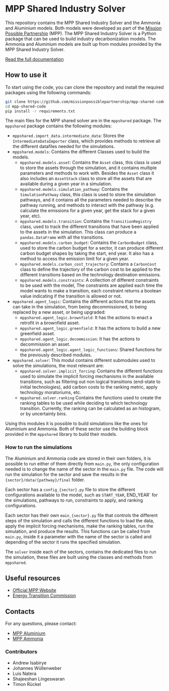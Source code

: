 # MPP Shared Industry Solver

This repository contains the MPP Shared Industry Solver and the Ammonia and Aluminium models. Both models were developed as part of the [Mission Possible Partnership](https://www.missionpossiblepartnership.org) (MPP). The MPP Shared Industry Solver is a Python package that can be used to build industry decarbonization models. The Ammonia and Aluminium models are built up from modules provided by the MPP Shared Industry Solver.

[Read the full documentation](https://app.gitbook.com/o/vfc6mmxMh4Zr7LjKZ5yL/s/UKDdKXTb4UiV0Lp7btFG/)

## How to use it

To start using the code, you can clone the repository and install the required packages using the following commands:

```bash
git clone https://github.com/missionpossiblepartnership/mpp-shared-code.git
cd mpp-shared-code
pip install -r requirements.txt
```

The main files for the MPP shared solver are in the `mppshared` package. The `mppshared` package contains the following modules:

- `mppshared.import_data.intermediate_data`: Stores the `IntermediateDataImporter` class, which provides methods to retrieve all the different datafiles needed for the simulations.
- `mppshared.models`: Contains the different Classes used to build the models.
  - `mppshared.models.asset`: Contains the `Asset` class, this class is used to store the assets through the simulation, and it contains multiple parameters and methods to work with. Besides the `Asset` class it also includes an `AssetStack` class to store all the assets that are available during a given year in a simulation.
  - `mppshared.models.simulation_pathway`: Contains the `SimulationPathway` class, this class is used to store the simulation pathways, and it contains all the parameters needed to describe the pathway running, and methods to interact with the pathway (e.g. calculate the emissions for a given year, get the stack for a given year, etc).
  - `mppshared.models.transition`: Contains the `TransitionRegistry` class, used to track the different transitions that have been applied to the assets in the simulation. This class can produce a `pandas.DataFrame` with all the transitions.
  - `mppshared.models.carbon_budget`: Contains the `CarbonBudget` class, used to store the carbon budget for a sector, it can produce different carbon budget shapes by taking the start, end year. It also has a method to access the emission limit for a given year.
  - `mppshared.models.carbon_cost_trajectory`: Contains a `CarbonCost` class to define the trajectory of the carbon cost to be applied to the different transitions based on the technology destination emissions.
  - `mppshared.models.constraints`: A collection of different constraints to be used with the model, The constraints are applied each time the model wants to make a transition, each constraint returns a boolean value indicating if the transition is allowed or not.
- `mppshared.agent_logic`: Contains the different actions that the assets can take in the simulation, from being decommissioned, to being replaced by a new asset, or being upgraded:
  - `mppshared.agent_logic.brownfield`: It has the actions to enact a retrofit in a brownfield asset.
  - `mppshared.agent_logic.greenfield`: It has the actions to build a new greenfield asset.
  - `mppshared.agent_logic.decommission`: It has the actions to decommission an asset.
  - `mppshared.agent_logic.agent_logic_functions`: Shared functions for the previously described modules.
- `mppshared.solver`: This modul contains different submodules used to solve the simulations, the most relevant are:
  - `mppshared.solver.implicit_forcing`: Contains the different functions used to simulate the implicit forcing mechanisms in the available transitions, such as filtering out non logical transitions (end-state to initial technologies), add carbon costs to the ranking metric, apply technology moratoriums, etc.
  - `mppshared.solver.ranking` Contains the functions used to create the ranking tables to be used while deciding to which technology transition. Currently, the ranking can be calculated as an histogram, or by uncertainty bins.

Using this modules it is possible to build simulations like the ones for Aluminium and Ammonia. Both of these sector use the building block provided in the `mppshared` library to build their models.

### How to run the simulations

The Aluminium and Ammonia code are stored in their own folders, it is possible to run either of them directly from `main.py`, the only configuration needed is to change the name of the sector in the `main.py` file. The code will run the simulation for the sector and save the results in the `{sector}/data/{pathway}/final` folder.

Each sector has a `config_{sector}.py` file to store the different configurations available to the model, such as `START_YEAR`, END_YEAR` for the simulations, pathways to run, constraints to apply, and ranking configurations.

Each sector has their own `main_{sector}.py` file that controls the different steps of the simulation and calls the different functions to load the data, apply the implicit forcing mechanisms, make the ranking tables, run the simulation, and produce the results. This functions can be called from `main.py`, inside it a parameter with the name of the sector is called and depending of the sector it runs the specified simulation.

The `solver` inside each of the sectors, contains the dedicated files to run the simulation, these files are built using the classes and methods from `mppshared`.

## Useful resources

+ [Official MPP Website](https://missionpossiblepartnership.org/)
+ [Energy Transition Commission](https://www.energy-transitions.org/)

## Contacts

For any questions, please contact:

+ [MPP Aluminium](mailto:aluminium@missionpossiblepartnership.org)
+ [MPP Ammonia](mailto:chemicals@missionpossiblepartnership.org)

### Contributors

- Andrew Isabirye
- Johannes Wüllenweber
- Luis Natera
- Shajeeshan Lingeswaran
- Timon Rückel
